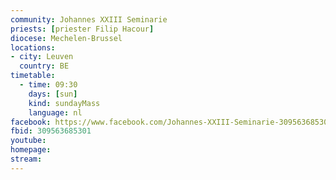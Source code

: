 ```yaml
---
community: Johannes XXIII Seminarie
priests: [priester Filip Hacour]
diocese: Mechelen-Brussel
locations:
- city: Leuven
  country: BE
timetable:
  - time: 09:30
    days: [sun]
    kind: sundayMass
    language: nl
facebook: https://www.facebook.com/Johannes-XXIII-Seminarie-309563685301/
fbid: 309563685301
youtube:
homepage:
stream:
---
```

